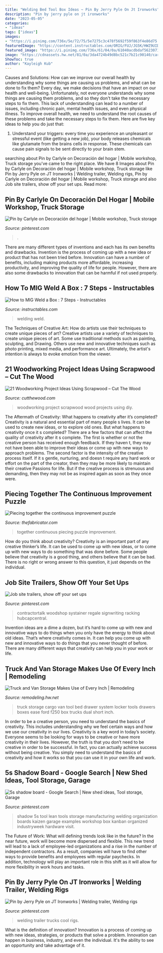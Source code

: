 ```yaml
---
title: "Welding Bed Tool Box Ideas ~ Pin By Jerry Pyle On Jt Ironworks"
description: "Pin by jerry pyle on jt ironworks"
date: "2023-05-05"
categories:
- "ideas"
tags: ["ideas"]
images:
- "https://i.pinimg.com/736x/5e/72/75/5e7275c3c478f5692f59f863f4e86d75.jpg"
featuredImage: "https://content.instructables.com/ORIG/FUJ/JG5K/HWZ9UID7/FUJJG5KHWZ9UID7.jpg?auto=webp&amp;frame=1&amp;width=2100"
featured_image: "https://i.pinimg.com/736x/61/04/0a/61040acdbdaf5623071e82f9b11c7f21.jpg"
image: "https://cdnassets.hw.net/81/0a/3da4724b49d8bc521c7b21c90140/cargoease-lockersbycargoease-truckaccessories.jpg"
ShowToc: true
author: "Kayleigh Kub"
---
```



Causes and Solutions: How can we improve our overall health by understanding why some things are causing us problems, and what can be done to fix them?
Every day, we make decisions that have an impact on our health and well-being. Unfortunately, not everyone understands why some things are causing them problems, and so they don't take the necessary steps to fix them. This lack of understanding can lead to a number of issues, including chronic pain, mental health issues, and even physical illness. To improve overall health, we need to understand the root causes of these problems and take the necessary steps to fix them. Here are five key ideas to help you do just that: 
1) Understand your triggers: every time you experience an unpleasant or stressful event (like getting a new job), your body releases chemicals like glutamate from the brains cells in response. These chemicals can cause pain signals to be sent directly to your brain stem.

	

		
searching about Pin by Carlyle on Decoración del hogar | Mobile workshop, Truck storage you've came to the right place. We have 8 Images about Pin by Carlyle on Decoración del hogar | Mobile workshop, Truck storage like Pin by Jerry Pyle on JT Ironworks | Welding trailer, Welding rigs, Pin by Carlyle on Decoración del hogar | Mobile workshop, Truck storage and also Job site trailers, show off your set ups. Read more:
		
    
## Pin By Carlyle On Decoración Del Hogar | Mobile Workshop, Truck Storage

<img loading=lazy src="https://i.pinimg.com/736x/f4/1b/e2/f41be221a687f1e416b2c6403f4b8afb.jpg" onerror="this.onerror=null;this.src='https://tse3.mm.bing.net/th?id=OIP.IqZL8OkQCEzqhL-VpNOm0QHaQl&amp;pid=15.1';" alt="Pin by Carlyle on Decoración del hogar | Mobile workshop, Truck storage">

_Source: pinterest.com_

>. 

	

There are many different types of inventions and each has its own benefits and drawbacks.
Invention is the process of coming up with a new idea or product that has not been tried before. Innovation can have a number of benefits, including making products more affordable, increasing productivity, and improving the quality of life for people. However, there are also some drawbacks to innovation that can be harmful if not used properly.

    
## How To MIG Weld A Box : 7 Steps - Instructables

<img loading=lazy src="https://content.instructables.com/ORIG/FUJ/JG5K/HWZ9UID7/FUJJG5KHWZ9UID7.jpg?auto=webp&amp;frame=1&amp;width=2100" onerror="this.onerror=null;this.src='https://tse4.mm.bing.net/th?id=OIP.12a6AsuVUl0YErIheJun0gHaGL&amp;pid=15.1';" alt="How to MIG Weld a Box : 7 Steps - Instructables">

_Source: instructables.com_

>welding weld. 

	

The Techniques of Creative Art: How do artists use their techniques to create unique pieces of art?
Creative artists use a variety of techniques to create unique pieces of art. Some use traditional methods such as painting, sculpting, and Drawing. Others use new and innovative techniques such as photo printing, mixed media, and performance art. Ultimately, the artist's intention is always to evoke emotion from the viewer.

    
## 21 Woodworking Project Ideas Using Scrapwood – Cut The Wood

<img loading=lazy src="https://548038.smushcdn.com/934878/wp-content/uploads/2017/05/10-diy-art.jpg?lossy=1&amp;strip=0&amp;webp=1" onerror="this.onerror=null;this.src='https://tse2.mm.bing.net/th?id=OIP.tLqC6GmXMUBiTBBoCnUWkwHaKu&amp;pid=15.1';" alt="21 Woodworking Project Ideas Using Scrapwood – Cut The Wood">

_Source: cutthewood.com_

>woodworking project scrapwood wood projects using diy. 

	

The Aftermath of Creativity: What happens to creativity after it’s completed?
Creativity is a natural and essential part of many people s lives. It can be used to create new ideas, or to explore old ones. But what happens to creativity once it s completed?
There are a few factors that can affect the quality of creativity after it s complete. The first is whether or not the creative person has received enough feedback. If they haven t, they may not have been able to improve their ideas or come up with new ways to approach problems. The second factor is the intensity of the creative process itself. If it s gentle, nurturing, and doesn t require any hard work or effort on the part of the creator, then they may be more likely to maintain their creative Passions for life. But if the creative process is strenuous and demanding, then they may not be as inspired again as soon as they once were.

    
## Piecing Together The Continuous Improvement Puzzle

<img loading=lazy src="https://static.thefabricator.com/a/piecing-together-the-continuous-improvement-puzzle-3.jpg" onerror="this.onerror=null;this.src='https://tse2.mm.bing.net/th?id=OIP.A-Z4ABf33YT3doIGoFF_SwHaEC&amp;pid=15.1';" alt="Piecing together the continuous improvement puzzle">

_Source: thefabricator.com_

>together continuous piecing puzzle improvement. 

	

How do you think about creativity?
Creativity is an important part of any creative thinker’s life. It can be used to come up with new ideas, or to come up with new ways to do something that was done before. Some people believe that creativity is a good thing, and others believe that it can be bad. There is no right or wrong answer to this question, it just depends on the individual.

    
## Job Site Trailers, Show Off Your Set Ups

<img loading=lazy src="https://i.pinimg.com/736x/5e/72/75/5e7275c3c478f5692f59f863f4e86d75.jpg" onerror="this.onerror=null;this.src='https://tse3.mm.bing.net/th?id=OIP.VC6LAdFRyHWYlYbisfF5GAAAAA&amp;pid=15.1';" alt="Job site trailers, show off your set ups">

_Source: pinterest.com_

>contractortalk woodshop systainer regale signwriting racking hubcapcentral. 

	

Invention ideas are a dime a dozen, but it’s hard to come up with new and innovative ways to do things when you only have the energy to think about old ideas. That’s where creativity comes in. It can help you come up with new and innovative ways to do things that you never thought of before. There are many different ways that creativity can help you in your work or life.

    
## Truck And Van Storage Makes Use Of Every Inch | Remodeling

<img loading=lazy src="https://cdnassets.hw.net/81/0a/3da4724b49d8bc521c7b21c90140/cargoease-lockersbycargoease-truckaccessories.jpg" onerror="this.onerror=null;this.src='https://tse2.mm.bing.net/th?id=OIP.lXLOwf1zbd2KSkdpVP3ZRQHaE8&amp;pid=15.1';" alt="Truck and Van Storage Makes Use of Every Inch | Remodeling">

_Source: remodeling.hw.net_

>truck storage cargo van tool bed drawer system locker tools drawers boxes ease ford f250 box trucks dual short inch. 

	

In order to be a creative person, you need to understand the basics of creativity. This includes understanding why we feel certain ways and how we use our creativity in our lives.
Creativity is a key word in today’s society. Everyone seems to be looking for ways to be creative or have more creativity in their lives. However, the truth is that you don’t need to be creative in order to be successful. In fact, you can actually achieve success without being creative. You simply need to understand the basics of creativity and how it works so that you can use it in your own life and work.

    
## 5s Shadow Board - Google Search | New Shed Ideas, Tool Storage, Garage

<img loading=lazy src="https://i.pinimg.com/736x/61/04/0a/61040acdbdaf5623071e82f9b11c7f21.jpg" onerror="this.onerror=null;this.src='https://tse1.mm.bing.net/th?id=OIP.c9jbi84aGFsrIhO3UquMxwAAAA&amp;pid=15.1';" alt="5s shadow board - Google Search | New shed ideas, Tool storage, Garage">

_Source: pinterest.com_

>shadow 5s tool lean tools storage manufacturing welding organization boards kaizen garage examples workshop box kanban organized industryweek hardware visit. 

	

The Future of Work: What will defining trends look like in the future?
In the near future, work will become more dispersed and flexible. This new trend will lead to a lack of employee-led organizations and a rise in the number of independent contractors. As a result, companies will have to find other ways to provide benefits and employees with regular paychecks. In addition, technology will play an important role in this shift as it will allow for more flexibility in work hours and tasks.

    
## Pin By Jerry Pyle On JT Ironworks | Welding Trailer, Welding Rigs

<img loading=lazy src="https://i.pinimg.com/736x/f0/ae/64/f0ae6407cf249cd9e3027992019869ed--gadgets.jpg" onerror="this.onerror=null;this.src='https://tse4.mm.bing.net/th?id=OIP.2KxW2tIGgl-JfzsbdigqfwHaJ3&amp;pid=15.1';" alt="Pin by Jerry Pyle on JT Ironworks | Welding trailer, Welding rigs">

_Source: pinterest.com_

>welding trailer trucks cool rigs. 

	

What is the definition of innovation?
Innovation is a process of coming up with new ideas, strategies, or products that solve a problem. Innovation can happen in business, industry, and even the individual. It's the ability to see an opportunity and take advantage of it.

